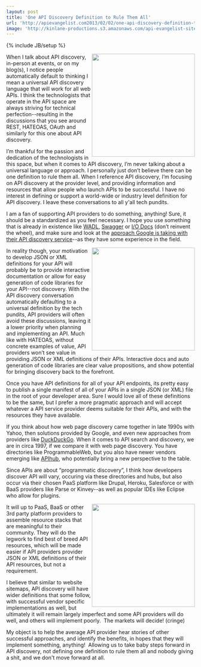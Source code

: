 ```yaml
---
layout: post
title: 'One API Discovery Definition to Rule Them All'
url: 'http://apievangelist.com2013/02/02/one-api-discovery-definition-to-rule-them-all/'
image: 'http://kinlane-productions.s3.amazonaws.com/api-evangelist-site/blog/discovery-exploration.jpg'
---
```

{% include JB/setup %}
<p>
     <img src=https://s3.amazonaws.com/kinlane-productions/api-evangelist/discovery/discovery-exploration.jpg  width=275 align=right />
</p>
<p>
     When I talk about API discovery, in-person at events, or on my blog(s), I notice people automatically default to thinking I mean a universal API discovery language that will work for all web APIs. I think the technologists that operate in the API space are always striving for technical perfection--resulting in the discussions that you see around REST, HATEOAS, OAuth and similarly for this one about API discovery.
</p>
<p>
     I’m thankful for the passion and dedication of the technologists in this space, but when it comes to API discovery, I’m never talking about a universal language or approach. I personally just don’t believe there can be one definition to rule them all. When I reference API discovery, I’m focusing on API discovery at the provider level, and providing information and resources that allow people who launch APIs to be successful. I have no interest in defining or support a world-wide or industry level definition for API discovery. I leave these conversations to all y'all tech pundits.
</p>
<p>
     I am a fan of supporting API providers to do something, anything! Sure, it should be a standardized as you feel necessary. I hope you use something that is already in existence like <a title=WADL href=http://en.wikipedia.org/wiki/Web_Application_Description_Language>WADL</a>, <a title=Swagger href=http://developers.helloreverb.com/swagger/>Swagger</a> or <a href=https://github.com/mashery/iodocs>I/O Docs</a> (don’t reinvent the wheel), and make sure and look at the <a href=https://developers.google.com/discovery/>approach Google is taking with their API discovery service</a>--as they have some experience in the field.
</p>
<p>
     <a href=http://swagger.com target=_blank><img src=https://s3.amazonaws.com/kinlane-productions/api-evangelist/swagger/Swagger-Screenshot-1.png  width=275 align=right /></a>
</p>
<p>
     In reality though, your motivation to develop JSON or XML definitions for your API will probably be to provide interactive documentation or allow for easy generation of code libraries for your API--not discovery. With the API discovery conversation automatically defaulting to a universal definition by the tech pundits, API providers will often avoid these discussions, leaving it a lower priority when planning and implementing an API. Much like with HATEOAS, without concrete examples of value, API providers won’t see value in providing JSON or XML definitions of their APIs. Interactive docs and auto generation of code libraries are clear value propositions, and show potential for bringing discovery back to the forefront.
</p>
<p>
     Once you have API definitions for all of your API endpoints, its pretty easy to publish a single manifest of all of your APIs in a single JSON (or XML) file in the root of your developer area. Sure I would love all of these definitions to be the same, but I prefer a more pragmatic approach and will accept whatever a API service provider deems suitable for their APIs, and with the resources they have available.
</p>
<p>
     If you think about how web page discovery came together in late 1990s with Yahoo, then solutions provided by Google, and even new approaches from providers like <a href=https://duckduckgo.com/>DuckDuckGo</a>. When it comes to API search and discovery, we are in circa 1997, if we compare it with web page discovery. You have directories like ProgrammableWeb, but you also have newer vendors emerging like <a href=http://apihub.com>APIhub</a>, who potentially bring a new perspective to the table.
</p>
<p>
     Since APIs are about “programmatic discovery”, I think how developers discover API will vary, occuring via these directories and hubs, but also occur via their chosen PaaS platform like Drupal, Heroku, Salesforce or with BaaS providers like Parse or Kinvey--as well as popular IDEs like Eclipse who allow for plugins.
</p>
<p>
     <a href=http://apihub.com target=_blank><img src=https://s3.amazonaws.com/kinlane-productions/api-evangelist/mulesoft/API-Hub-Screenshot-2.png  width=275 align=right /></a>
</p>
<p>
     It will up to PaaS, BaaS or other 3rd party platform providers to assemble resource stacks that are meaningful to their community. They will do the legwork to find best of breed API resources, which will be made easier if API providers provider JSON or XML definitions of their API resources, but not a requirement.
</p>
<p>
     I believe that similar to website sitemaps, API discovery will have wider definitions that some follow, with successful vendor specific implementations as well, but ultimately it will remain largely imperfect and some API providers will do well, and others will implement poorly.  The markets will decide! (cringe)
</p>
<p>
     My object is to help the average API provider hear stories of other successful approaches, and identify the benefits, in hopes that they will implement something, anything!  Allowing us to take baby steps forward in API discovery, not defining one definition to rule them all and nobody giving a shit, and we don't move forward at all.
</p>
